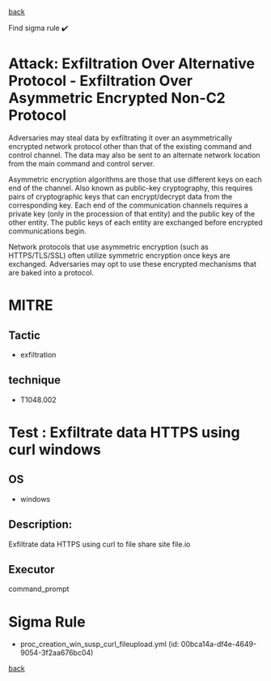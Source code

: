 
[back](../index.md)

Find sigma rule :heavy_check_mark: 

# Attack: Exfiltration Over Alternative Protocol - Exfiltration Over Asymmetric Encrypted Non-C2 Protocol 

Adversaries may steal data by exfiltrating it over an asymmetrically encrypted network protocol other than that of the existing command and control channel. The data may also be sent to an alternate network location from the main command and control server. 

Asymmetric encryption algorithms are those that use different keys on each end of the channel. Also known as public-key cryptography, this requires pairs of cryptographic keys that can encrypt/decrypt data from the corresponding key. Each end of the communication channels requires a private key (only in the procession of that entity) and the public key of the other entity. The public keys of each entity are exchanged before encrypted communications begin. 

Network protocols that use asymmetric encryption (such as HTTPS/TLS/SSL) often utilize symmetric encryption once keys are exchanged. Adversaries may opt to use these encrypted mechanisms that are baked into a protocol. 

# MITRE
## Tactic
  - exfiltration


## technique
  - T1048.002


# Test : Exfiltrate data HTTPS using curl windows
## OS
  - windows


## Description:
Exfiltrate data HTTPS using curl to file share site file.io


## Executor
command_prompt

# Sigma Rule
 - proc_creation_win_susp_curl_fileupload.yml (id: 00bca14a-df4e-4649-9054-3f2aa676bc04)



[back](../index.md)
